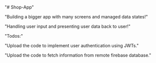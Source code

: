 "# Shop-App" 

"Building a bigger app with many screens and managed data states!"

"Handling user input and presenting user data back to user!" 

"Todos:"

"Upload the code to implement user authentication using JWTs."

"Upload the code to fetch information from remote firebase database."
